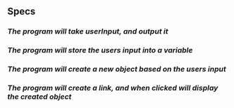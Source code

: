 ## Specs

### _The program will take userInput, and output it_
### _The program will store the users input into a variable_
### _The program will create a new object based on the users input_
### _The program will create a link, and when clicked will display the created object_
